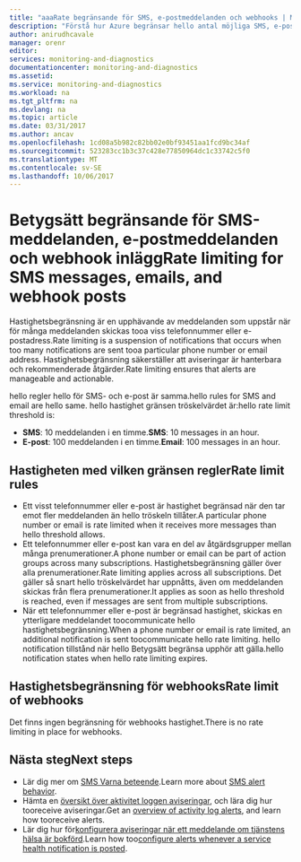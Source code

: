 ```yaml
---
title: "aaaRate begränsande för SMS, e-postmeddelanden och webhooks | Microsoft Docs"
description: "Förstå hur Azure begränsar hello antal möjliga SMS, e-post eller webhook meddelanden från en grupp."
author: anirudhcavale
manager: orenr
editor: 
services: monitoring-and-diagnostics
documentationcenter: monitoring-and-diagnostics
ms.assetid: 
ms.service: monitoring-and-diagnostics
ms.workload: na
ms.tgt_pltfrm: na
ms.devlang: na
ms.topic: article
ms.date: 03/31/2017
ms.author: ancav
ms.openlocfilehash: 1cd08a5b982c82bb02e0bf93451aa1fcd9bc34af
ms.sourcegitcommit: 523283cc1b3c37c428e77850964dc1c33742c5f0
ms.translationtype: MT
ms.contentlocale: sv-SE
ms.lasthandoff: 10/06/2017
---
```

# <a name="rate-limiting-for-sms-messages-emails-and-webhook-posts"></a><span data-ttu-id="8f5d8-103">Betygsätt begränsande för SMS-meddelanden, e-postmeddelanden och webhook inlägg</span><span class="sxs-lookup"><span data-stu-id="8f5d8-103">Rate limiting for SMS messages, emails, and webhook posts</span></span>
<span data-ttu-id="8f5d8-104">Hastighetsbegränsning är en upphävande av meddelanden som uppstår när för många meddelanden skickas tooa viss telefonnummer eller e-postadress.</span><span class="sxs-lookup"><span data-stu-id="8f5d8-104">Rate limiting is a suspension of notifications that occurs when too many notifications are sent tooa particular phone number or email address.</span></span> <span data-ttu-id="8f5d8-105">Hastighetsbegränsning säkerställer att aviseringar är hanterbara och rekommenderade åtgärder.</span><span class="sxs-lookup"><span data-stu-id="8f5d8-105">Rate limiting ensures that alerts are manageable and actionable.</span></span>

<span data-ttu-id="8f5d8-106">hello regler hello för SMS- och e-post är samma.</span><span class="sxs-lookup"><span data-stu-id="8f5d8-106">hello rules for SMS and email are hello same.</span></span> <span data-ttu-id="8f5d8-107">hello hastighet gränsen tröskelvärdet är:</span><span class="sxs-lookup"><span data-stu-id="8f5d8-107">hello rate limit threshold is:</span></span>

 - <span data-ttu-id="8f5d8-108">**SMS**: 10 meddelanden i en timme.</span><span class="sxs-lookup"><span data-stu-id="8f5d8-108">**SMS**: 10 messages in an hour.</span></span>
 - <span data-ttu-id="8f5d8-109">**E-post**: 100 meddelanden i en timme.</span><span class="sxs-lookup"><span data-stu-id="8f5d8-109">**Email**: 100 messages in an hour.</span></span>

## <a name="rate-limit-rules"></a><span data-ttu-id="8f5d8-110">Hastigheten med vilken gränsen regler</span><span class="sxs-lookup"><span data-stu-id="8f5d8-110">Rate limit rules</span></span>
- <span data-ttu-id="8f5d8-111">Ett visst telefonnummer eller e-post är hastighet begränsad när den tar emot fler meddelanden än hello tröskeln tillåter.</span><span class="sxs-lookup"><span data-stu-id="8f5d8-111">A particular phone number or email is rate limited when it receives more messages than hello threshold allows.</span></span>
- <span data-ttu-id="8f5d8-112">Ett telefonnummer eller e-post kan vara en del av åtgärdsgrupper mellan många prenumerationer.</span><span class="sxs-lookup"><span data-stu-id="8f5d8-112">A phone number or email can be part of action groups across many subscriptions.</span></span> <span data-ttu-id="8f5d8-113">Hastighetsbegränsning gäller över alla prenumerationer.</span><span class="sxs-lookup"><span data-stu-id="8f5d8-113">Rate limiting applies across all subscriptions.</span></span> <span data-ttu-id="8f5d8-114">Det gäller så snart hello tröskelvärdet har uppnåtts, även om meddelanden skickas från flera prenumerationer.</span><span class="sxs-lookup"><span data-stu-id="8f5d8-114">It applies as soon as hello threshold is reached, even if messages are sent from multiple subscriptions.</span></span>  
- <span data-ttu-id="8f5d8-115">När ett telefonnummer eller e-post är begränsad hastighet, skickas en ytterligare meddelandet toocommunicate hello hastighetsbegränsning.</span><span class="sxs-lookup"><span data-stu-id="8f5d8-115">When a phone number or email is rate limited, an additional notification is sent toocommunicate hello rate limiting.</span></span> <span data-ttu-id="8f5d8-116">hello notification tillstånd när hello Betygsätt begränsa upphör att gälla.</span><span class="sxs-lookup"><span data-stu-id="8f5d8-116">hello notification states when hello rate limiting expires.</span></span>

## <a name="rate-limit-of-webhooks"></a><span data-ttu-id="8f5d8-117">Hastighetsbegränsning för webhooks</span><span class="sxs-lookup"><span data-stu-id="8f5d8-117">Rate limit of webhooks</span></span> ##
<span data-ttu-id="8f5d8-118">Det finns ingen begränsning för webhooks hastighet.</span><span class="sxs-lookup"><span data-stu-id="8f5d8-118">There is no rate limiting in place for webhooks.</span></span>

## <a name="next-steps"></a><span data-ttu-id="8f5d8-119">Nästa steg</span><span class="sxs-lookup"><span data-stu-id="8f5d8-119">Next steps</span></span> ##
* <span data-ttu-id="8f5d8-120">Lär dig mer om [SMS Varna beteende](monitoring-sms-alert-behavior.md).</span><span class="sxs-lookup"><span data-stu-id="8f5d8-120">Learn more about [SMS alert behavior](monitoring-sms-alert-behavior.md).</span></span>
* <span data-ttu-id="8f5d8-121">Hämta en [översikt över aktivitet loggen aviseringar](monitoring-overview-alerts.md), och lära dig hur tooreceive aviseringar.</span><span class="sxs-lookup"><span data-stu-id="8f5d8-121">Get an [overview of activity log alerts](monitoring-overview-alerts.md), and learn how tooreceive alerts.</span></span>  
* <span data-ttu-id="8f5d8-122">Lär dig hur för[konfigurera aviseringar när ett meddelande om tjänstens hälsa är bokförd](monitoring-activity-log-alerts-on-service-notifications.md).</span><span class="sxs-lookup"><span data-stu-id="8f5d8-122">Learn how too[configure alerts whenever a service health notification is posted](monitoring-activity-log-alerts-on-service-notifications.md).</span></span>
